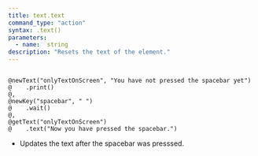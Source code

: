 ```yaml
---
title: text.text
command_type: "action"
syntax: .text()
parameters:
  - name:  string 
description: "Resets the text of the element."
---
```


<!--more-->

<pre><code class="language-diff-javascript diff-highlight try-true">
@newText("onlyTextOnScreen", "You have not pressed the spacebar yet")
@    .print()
@,
@newKey("spacebar", " ")
@    .wait()
@,
@getText("onlyTextOnScreen")
@    .text("Now you have pressed the spacebar.")
</code></pre>

+ Updates the text after the spacebar was presssed.		
